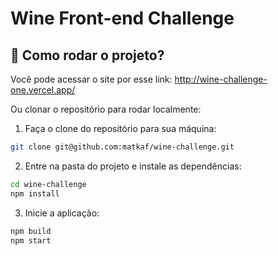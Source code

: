 # Wine Front-end Challenge

## :rocket: Como rodar o projeto?

Você pode acessar o site por esse link: http://wine-challenge-one.vercel.app/

Ou clonar o repositório para rodar localmente:

1. Faça o clone do repositório para sua máquina:
```bash
git clone git@github.com:matkaf/wine-challenge.git
```

2. Entre na pasta do projeto e instale as dependências:
```bash
cd wine-challenge
npm install
```

3. Inicie a aplicação:
```bash
npm build
npm start
```
